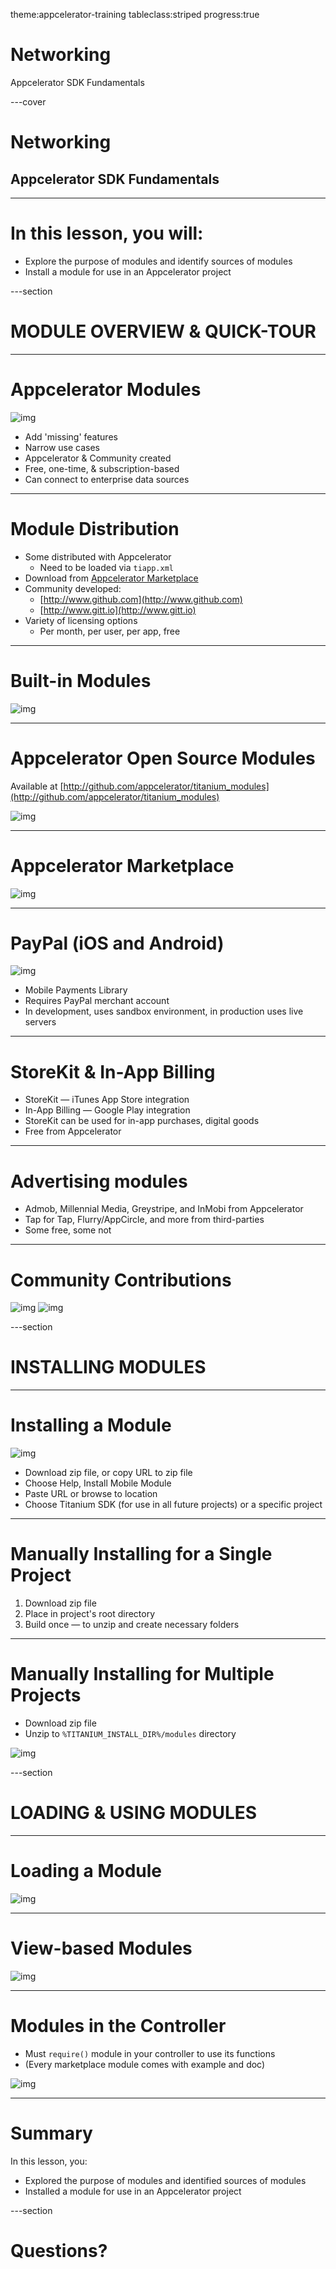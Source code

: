 theme:appcelerator-training
tableclass:striped
progress:true

# Networking

Appcelerator SDK Fundamentals

---cover

# Networking

## Appcelerator SDK Fundamentals

--- 

# In this lesson, you will:

- Explore the purpose of modules and identify sources of modules
- Install a module for use in an Appcelerator project

---section 

# MODULE OVERVIEW & QUICK-TOUR

--- 

# Appcelerator Modules

![img](/assets/image6.png)

- Add 'missing' features
- Narrow use cases
- Appcelerator & Community created
- Free, one-time, & subscription-based
- Can connect to enterprise data sources

--- 

# Module Distribution

- Some distributed with Appcelerator
  - Need to be loaded via ```tiapp.xml```
- Download from [Appcelerator Marketplace](http://marketplace.appcelerator.com)
- Community developed:
  - [http://www.github.com](http://www.github.com)
  - [http://www.gitt.io](http://www.gitt.io)
- Variety of licensing options
  - Per month, per user, per app, free

--- 

# Built-in Modules

![img](/assets/image7.png)

--- 

# Appcelerator Open Source Modules

Available at [http://github.com/appcelerator/titanium_modules](http://github.com/appcelerator/titanium_modules)

![img](/assets/image8.png)

--- 

# Appcelerator Marketplace

![img](/assets/image9.png)

--- 

# PayPal (iOS and Android)

![img](/assets/image11.png)

- Mobile Payments Library
- Requires PayPal merchant account
- In development, uses sandbox environment, in production uses live servers

--- 

# StoreKit & In-App Billing

- StoreKit — iTunes App Store integration
- In-App Billing — Google Play integration
- StoreKit can be used for in-app purchases, digital goods
- Free from Appcelerator

--- 

# Advertising modules

- Admob, Millennial Media, Greystripe, and InMobi from Appcelerator
- Tap for Tap, Flurry/AppCircle, and more from third-parties
- Some free, some not

--- 

# Community Contributions

![img](/assets/image12.png)
![img](/assets/image13.png)

---section 

# INSTALLING MODULES

--- 

# Installing a Module

![img](/assets/image14.png)

- Download zip file, or copy URL to zip file
- Choose Help, Install Mobile Module
- Paste URL or browse to location
- Choose Titanium SDK (for use in all future projects) or a specific project

--- 

# Manually Installing for a Single Project

1. Download zip file
2. Place in project's root directory
3. Build once — to unzip and create necessary folders

--- 

# Manually Installing for Multiple Projects

- Download zip file
- Unzip to ```%TITANIUM_INSTALL_DIR%/modules``` directory

![img](/assets/image15.png)

---section 

# LOADING & USING MODULES

--- 

# Loading a Module

![img](/assets/image16.png)

--- 

# View-based Modules

![img](/assets/image17.png)

--- 

# Modules in the Controller

- Must ```require()``` module in your controller to use its functions
- (Every marketplace module comes with example and doc)

![img](/assets/image18.png)

--- 

# Summary

In this lesson, you:

- Explored the purpose of modules and identified sources of modules
- Installed a module for use in an Appcelerator project

---section

# Questions?